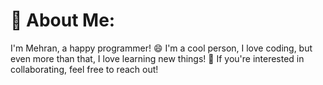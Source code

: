 # 💫 About Me:
I'm Mehran, a happy programmer! 😄
I'm a cool person, I love coding, but even more than that, I love learning new things! 🚀 If you're interested in collaborating, feel free to reach out!
